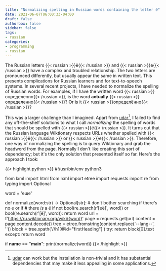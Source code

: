 ```yaml
---
title: "Normalizing spelling in Russian words containing the letter ё"
date: 2021-06-07T06:00:33-04:00
draft: false
authorbox: false
sidebar: false
tags:
- russian
categories:
- programming
- russian
---
```

The Russian letters {{< russian >}}ё{{< /russian >}} and {{< russian >}}e{{< /russian >}} have a complex and troubled relationship. The two letters are pronounced differently, but usually appear the same in written text. This presents complications for Russian learners and for text-to-speech systems. In several recent projects, I have needed to normalize the spelling of Russian words. For examples, if I have the written word {{< russian >}}определенно{{< /russian >}}, is the word **actually** {{< russian >}}определенно{{< /russian >}}? Or is it {{< russian >}}определённо{{< /russian >}}?

This was a larger challenge than I imagined. Apart from [udar](https://github.com/reynoldsnlp/udar)[^1], I failed to find any off-the-shelf solutions to what I call _normalizing_ the spelling of words that should be spelled with {{< russian >}}ё{{< /russian >}}. It turns out that the Russian language Wiktionary respects URLs whether spelled with {{< russian >}}ё{{< /russian >}} or {{< russian >}}e{{< /russian >}}. Therefore, one way of normalizing the spelling is to query Wiktionary and grab the headword from the page. Normally I don't like creating this sort of dependency; but it's the only solution that presented itself so far. Here's the approach I took:

{{< highlight python >}}
#!/usr/bin/env python3

from lxml import html
from lxml import etree
import requests
import re
from typing import Optional

word = 'еще'

def normalize(word:str) -> Optional[str]:
    # don't bother searching if there's no е or if
    # there *is* a ё
    if not bool(re.search(r'[её]', word)) or bool(re.search(r'[ё]', word)):
        return word
    url = f'https://ru.wiktionary.org/wiki/{word}'
    page = requests.get(url)
    content = page.content.decode()
    tree = etree.fromstring(content.replace('--lang--', ''))
    block = tree.xpath('//h1[@id="firstHeading"]')
    try:
        return block[0].text
    except:
        return word

if __name__ == "__main__":
    print(normalize(word))
{{< /highlight >}}


[^1]: [udar](https://github.com/reynoldsnlp/udar) can work but the installation is non-trivial and it has substantial dependencies that may make it less appealing in some applications.
